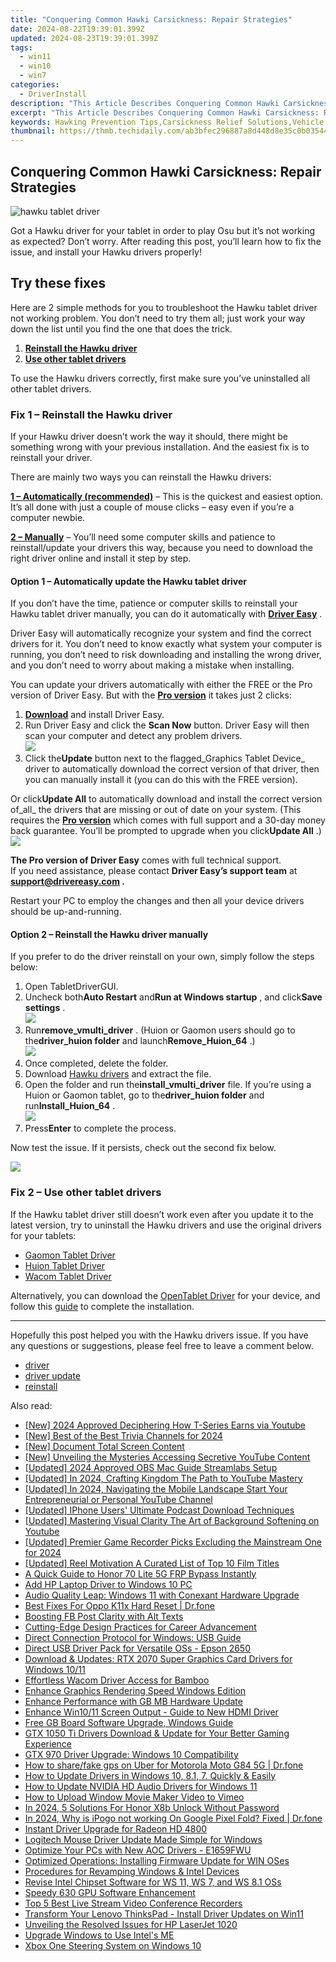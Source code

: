 ```yaml
---
title: "Conquering Common Hawki Carsickness: Repair Strategies"
date: 2024-08-22T19:39:01.399Z
updated: 2024-08-23T19:39:01.399Z
tags:
  - win11
  - win10
  - win7
categories:
  - DriverInstall
description: "This Article Describes Conquering Common Hawki Carsickness: Repair Strategies"
excerpt: "This Article Describes Conquering Common Hawki Carsickness: Repair Strategies"
keywords: Hawking Prevention Tips,Carsickness Relief Solutions,Vehicle Sickness Remedies,Car Travel Nausea Control,Repairing Car Sickness Effectively,Driving Comfort Strategies,Ginger Remedies for Car Sickness
thumbnail: https://thmb.techidaily.com/ab3bfec296887a8d448d8e35c0b03544ab7fa85c994173438d04396b799c480a.jpg
---
```


## Conquering Common Hawki Carsickness: Repair Strategies

![hawku tablet driver](https://images.drivereasy.com/wp-content/uploads/2021/03/graphics-tablet.jpg)

 Got a Hawku driver for your tablet in order to play Osu but it’s not working as expected? Don’t worry. After reading this post, you’ll learn how to fix the issue, and install your Hawku drivers properly!

## Try these fixes

 Here are 2 simple methods for you to troubleshoot the Hawku tablet driver not working problem. You don’t need to try them all; just work your way down the list until you find the one that does the trick.

1. **[Reinstall the Hawku driver](#fix1)**
2. **[Use other tablet drivers](#fix2)**

 To use the Hawku drivers correctly, first make sure you’ve uninstalled all other tablet drivers.

### Fix 1 – Reinstall the Hawku driver

 If your Hawku driver doesn’t work the way it should, there might be something wrong with your previous installation. And the easiest fix is to reinstall your driver.

There are mainly two ways you can reinstall the Hawku drivers:

**[1 – Automatically (recommended)](#option1)** – This is the quickest and easiest option. It’s all done with just a couple of mouse clicks – easy even if you’re a computer newbie.

**[2 – Manually](#option2)** – You’ll need some computer skills and patience to reinstall/update your drivers this way, because you need to download the right driver online and install it step by step.

#### Option 1 – Automatically update the Hawku tablet driver

 If you don’t have the time, patience or computer skills to reinstall your Hawku tablet driver manually, you can do it automatically with **[Driver Easy](https://tools.techidaily.com/drivereasy/download/)**  .

 Driver Easy will automatically recognize your system and find the correct drivers for it. You don’t need to know exactly what system your computer is running, you don’t need to risk downloading and installing the wrong driver, and you don’t need to worry about making a mistake when installing.

 You can update your drivers automatically with either the FREE or the Pro version of Driver Easy. But with the **[Pro version](https://tools.techidaily.com/drivereasy/download/)**  it takes just 2 clicks:

1. **[Download](https://tools.techidaily.com/drivereasy/download/)**  and install Driver Easy.
2. Run Driver Easy and click the **Scan Now** button. Driver Easy will then scan your computer and detect any problem drivers.  
![](https://images.drivereasy.com/wp-content/uploads/2021/03/de-borderless.jpg)
3. Click the**Update** button next to the flagged_Graphics Tablet Device_ driver to automatically download the correct version of that driver, then you can manually install it (you can do this with the FREE version).  

 Or click**Update All** to automatically download and install the correct version of_all_ the drivers that are missing or out of date on your system. (This requires the **[Pro version](https://tools.techidaily.com/drivereasy/download/)**  which comes with full support and a 30-day money back guarantee. You’ll be prompted to upgrade when you click**Update All** .)  
![](https://images.drivereasy.com/wp-content/uploads/2021/03/graphics-tablet-driver-update.jpg)

**The Pro version of Driver Easy** comes with full technical support.  
 If you need assistance, please contact **Driver Easy’s support team** at **[support@drivereasy.com](mailto:support@drivereasy.com) .**

 Restart your PC to employ the changes and then all your device drivers should be up-and-running.

#### Option 2 – Reinstall the Hawku driver manually

 If you prefer to do the driver reinstall on your own, simply follow the steps below:

1. Open TabletDriverGUI.
2. Uncheck both**Auto Restart** and**Run at Windows startup** , and click**Save settings** .  
![](https://images.drivereasy.com/wp-content/uploads/2021/03/uninstall-hawku-driver-1.jpg)
3. Run**remove\_vmulti\_driver** . (Huion or Gaomon users should go to the**driver\_huion folder** and launch**Remove\_Huion\_64** .)  
![](https://images.drivereasy.com/wp-content/uploads/2021/03/uninstall-hawku-driver-2.jpg)
4. Once completed, delete the folder.
5. Download [Hawku drivers](https://github.com/hawku/TabletDriver/releases/download/v0.2.3/TabletDriverV0.2.3.zip) and extract the file.
6. Open the folder and run the**install\_vmulti\_driver** file. If you’re using a Huion or Gaomon tablet, go to the**driver\_huion folder** and run**Install\_Huion\_64** .  
![](https://images.drivereasy.com/wp-content/uploads/2021/03/install-hawku-driver-1.jpg)
7. Press**Enter** to complete the process.

Now test the issue. If it persists, check out the second fix below.

<!-- affiliate ads begin -->
<a href="https://shop.manycam.com/order/checkout.php?PRODS=17728032&QTY=1&AFFILIATE=108875&CART=1"><img src="https://secure.avangate.com/images/merchant/8230bea7d54bcdf99cdfe85cb07313d5/mcaffbanner920x120.png" border="0"></a>
<!-- affiliate ads end -->
### Fix 2 – Use other tablet drivers

 If the Hawku tablet driver still doesn’t work even after you update it to the latest version, try to uninstall the Hawku drivers and use the original drivers for your tablets:

* [Gaomon Tablet Driver](https://tools.techidaily.com/drivereasy/download/)
* [Huion Tablet Driver](https://tools.techidaily.com/drivereasy/download/)
* [Wacom Tablet Driver](https://tools.techidaily.com/drivereasy/download/)

 Alternatively, you can download the [OpenTablet Driver](https://github.com/OpenTabletDriver/OpenTabletDriver) for your device, and follow this [guide](https://github.com/OpenTabletDriver/OpenTabletDriver/wiki/Installation-Guide) to complete the installation.

---

 Hopefully this post helped you with the Hawku drivers issue. If you have any questions or suggestions, please feel free to leave a comment below.

* [driver](https://tools.techidaily.com/drivereasy/download/)
* [driver update](https://store.drivereasy.com/order/cart.php?PRODS=4731822&QTY=1&AFFILIATE=108875)
* [reinstall](https://store.drivereasy.com/order/cart.php?PRODS=4731822&QTY=1&AFFILIATE=108875)

<ins class="adsbygoogle"
     style="display:block"
     data-ad-format="autorelaxed"
     data-ad-client="ca-pub-7571918770474297"
     data-ad-slot="1223367746"></ins>



<ins class="adsbygoogle"
     style="display:block"
     data-ad-client="ca-pub-7571918770474297"
     data-ad-slot="8358498916"
     data-ad-format="auto"
     data-full-width-responsive="true"></ins>





<span class="atpl-alsoreadstyle">Also read:</span>
<div><ul>
<li><a href="https://youtube-data.techidaily.com/024-approved-deciphering-how-t-series-earns-via-youtube/"><u>[New] 2024 Approved  Deciphering How T-Series Earns via Youtube</u></a></li>
<li><a href="https://fox-boxes.techidaily.com/new-best-of-the-best-trivia-channels-for-2024/"><u>[New] Best of the Best  Trivia Channels for 2024</u></a></li>
<li><a href="https://screen-video-capture.techidaily.com/new-document-total-screen-content/"><u>[New] Document Total Screen Content</u></a></li>
<li><a href="https://facebook-record-videos.techidaily.com/new-unveiling-the-mysteries-accessing-secretive-youtube-content/"><u>[New] Unveiling the Mysteries  Accessing Secretive YouTube Content</u></a></li>
<li><a href="https://fox-access.techidaily.com/updated-2024-approved-obs-mac-guide-streamlabs-setup/"><u>[Updated] 2024 Approved  OBS Mac Guide  Streamlabs Setup</u></a></li>
<li><a href="https://facebook-video-share.techidaily.com/updated-in-2024-crafting-kingdom-the-path-to-youtube-mastery/"><u>[Updated] In 2024, Crafting Kingdom  The Path to YouTube Mastery</u></a></li>
<li><a href="https://youtube-data.techidaily.com/ed-in-2024-navigating-the-mobile-landscape-start-your-entrepreneurial-or-personal-youtube-channel/"><u>[Updated] In 2024, Navigating the Mobile Landscape  Start Your Entrepreneurial or Personal YouTube Channel</u></a></li>
<li><a href="https://extra-support.techidaily.com/updated-iphone-users-ultimate-podcast-download-techniques/"><u>[Updated] IPhone Users' Ultimate Podcast Download Techniques</u></a></li>
<li><a href="https://facebook-video-footage.techidaily.com/updated-mastering-visual-clarity-the-art-of-background-softening-on-youtube/"><u>[Updated] Mastering Visual Clarity  The Art of Background Softening on Youtube</u></a></li>
<li><a href="https://desktop-recording.techidaily.com/updated-premier-game-recorder-picks-excluding-the-mainstream-one-for-2024/"><u>[Updated] Premier Game Recorder Picks Excluding the Mainstream One for 2024</u></a></li>
<li><a href="https://extra-approaches.techidaily.com/updated-reel-motivation-a-curated-list-of-top-10-film-titles/"><u>[Updated] Reel Motivation  A Curated List of Top 10 Film Titles</u></a></li>
<li><a href="https://bypass-frp.techidaily.com/a-quick-guide-to-honor-70-lite-5g-frp-bypass-instantly-by-drfone-android/"><u>A Quick Guide to Honor 70 Lite 5G FRP Bypass Instantly</u></a></li>
<li><a href="https://driver-install.techidaily.com/add-hp-laptop-driver-to-windows-10-pc/"><u>Add HP Laptop Driver to Windows 10 PC</u></a></li>
<li><a href="https://driver-install.techidaily.com/audio-quality-leap-windows-11-with-conexant-hardware-upgrade/"><u>Audio Quality Leap: Windows 11 with Conexant Hardware Upgrade</u></a></li>
<li><a href="https://techidaily.com/best-fixes-for-oppo-k11x-hard-reset-drfone-by-drfone-reset-android-reset-android/"><u>Best Fixes For Oppo K11x Hard Reset | Dr.fone</u></a></li>
<li><a href="https://facebook.techidaily.com/boosting-fb-post-clarity-with-alt-texts/"><u>Boosting FB Post Clarity with Alt Texts</u></a></li>
<li><a href="https://extra-tips.techidaily.com/cutting-edge-design-practices-for-career-advancement/"><u>Cutting-Edge Design Practices for Career Advancement</u></a></li>
<li><a href="https://driver-install.techidaily.com/direct-connection-protocol-for-windows-usb-guide/"><u>Direct Connection Protocol for Windows: USB Guide</u></a></li>
<li><a href="https://driver-install.techidaily.com/direct-usb-driver-pack-for-versatile-oss-epson-2650/"><u>Direct USB Driver Pack for Versatile OSs - Epson 2650</u></a></li>
<li><a href="https://win-dash.techidaily.com/download-and-updates-rtx-2070-super-graphics-card-drivers-for-windows-1011/"><u>Download & Updates: RTX 2070 Super Graphics Card Drivers for Windows 10/11</u></a></li>
<li><a href="https://driver-install.techidaily.com/effortless-wacom-driver-access-for-bamboo/"><u>Effortless Wacom Driver Access for Bamboo</u></a></li>
<li><a href="https://driver-install.techidaily.com/enhance-graphics-rendering-speed-windows-edition/"><u>Enhance Graphics Rendering Speed Windows Edition</u></a></li>
<li><a href="https://driver-install.techidaily.com/enhance-performance-with-gb-mb-hardware-update/"><u>Enhance Performance with GB MB Hardware Update</u></a></li>
<li><a href="https://driver-install.techidaily.com/enhance-win1011-screen-output-guide-to-new-hdmi-driver/"><u>Enhance Win10/11 Screen Output - Guide to New HDMI Driver</u></a></li>
<li><a href="https://driver-install.techidaily.com/free-gb-board-software-upgrade-windows-guide/"><u>Free GB Board Software Upgrade, Windows Guide</u></a></li>
<li><a href="https://driver-install.techidaily.com/gtx-1050-ti-drivers-download-and-update-for-your-better-gaming-experience/"><u>GTX 1050 Ti Drivers Download & Update for Your Better Gaming Experience</u></a></li>
<li><a href="https://driver-install.techidaily.com/gtx-970-driver-upgrade-windows-10-compatibility/"><u>GTX 970 Driver Upgrade: Windows 10 Compatibility</u></a></li>
<li><a href="https://fake-location.techidaily.com/how-to-sharefake-gps-on-uber-for-motorola-moto-g84-5g-drfone-by-drfone-virtual-android/"><u>How to share/fake gps on Uber for Motorola Moto G84 5G | Dr.fone</u></a></li>
<li><a href="https://driver-install.techidaily.com/1720062890212-how-to-update-drivers-in-windows-10-81-7-quickly-and-easily/"><u>How to Update Drivers in Windows 10, 8.1, 7. Quickly & Easily</u></a></li>
<li><a href="https://driver-install.techidaily.com/how-to-update-nvidia-hd-audio-drivers-for-windows-11/"><u>How to Update NVIDIA HD Audio Drivers for Windows 11</u></a></li>
<li><a href="https://vimeo-videos.techidaily.com/how-to-upload-window-movie-maker-video-to-vimeo/"><u>How to Upload Window Movie Maker Video to Vimeo</u></a></li>
<li><a href="https://unlock-android.techidaily.com/in-2024-5-solutions-for-honor-x8b-unlock-without-password-by-drfone-android/"><u>In 2024, 5 Solutions For Honor X8b Unlock Without Password</u></a></li>
<li><a href="https://pokemon-go-android.techidaily.com/in-2024-why-is-ipogo-not-working-on-google-pixel-fold-fixed-drfone-by-drfone-virtual-android/"><u>In 2024, Why is iPogo not working On Google Pixel Fold? Fixed | Dr.fone</u></a></li>
<li><a href="https://driver-install.techidaily.com/instant-driver-upgrade-for-radeon-hd-4800/"><u>Instant Driver Upgrade for Radeon HD 4800</u></a></li>
<li><a href="https://driver-install.techidaily.com/logitech-mouse-driver-update-made-simple-for-windows/"><u>Logitech Mouse Driver Update Made Simple for Windows</u></a></li>
<li><a href="https://driver-install.techidaily.com/optimize-your-pcs-with-new-aoc-drivers-e1659fwu/"><u>Optimize Your PCs with New AOC Drivers - E1659FWU</u></a></li>
<li><a href="https://driver-install.techidaily.com/optimized-operations-installing-firmware-update-for-win-oses/"><u>Optimized Operations: Installing Firmware Update for WIN OSes</u></a></li>
<li><a href="https://driver-install.techidaily.com/procedures-for-revamping-windows-and-intel-devices/"><u>Procedures for Revamping Windows & Intel Devices</u></a></li>
<li><a href="https://driver-install.techidaily.com/revise-intel-chipset-software-for-ws-11-ws-7-and-ws-81-oss/"><u>Revise Intel Chipset Software for WS 11, WS 7, and WS 8.1 OSs</u></a></li>
<li><a href="https://driver-install.techidaily.com/speedy-630-gpu-software-enhancement/"><u>Speedy 630 GPU Software Enhancement</u></a></li>
<li><a href="https://video-screen-grab.techidaily.com/top-5-best-live-stream-video-conference-recorders/"><u>Top 5 Best Live Stream Video Conference Recorders</u></a></li>
<li><a href="https://driver-install.techidaily.com/transform-your-lenovo-thinkspad-install-driver-updates-on-win11/"><u>Transform Your Lenovo ThinksPad - Install Driver Updates on Win11</u></a></li>
<li><a href="https://driver-install.techidaily.com/unveiling-the-resolved-issues-for-hp-laserjet-1020/"><u>Unveiling the Resolved Issues for HP LaserJet 1020</u></a></li>
<li><a href="https://driver-install.techidaily.com/upgrade-windows-to-use-intels-me/"><u>Upgrade Windows to Use Intel's ME</u></a></li>
<li><a href="https://driver-install.techidaily.com/xbox-one-steering-system-on-windows-10/"><u>Xbox One Steering System on Windows 10</u></a></li>
</ul></div>
